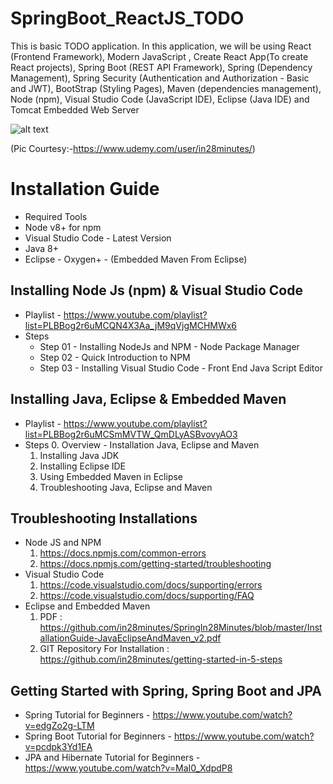 # SpringBoot_ReactJS_TODO

This is basic TODO application.
In this application, we will be using React (Frontend Framework), Modern JavaScript , Create React App(To create React projects),  Spring Boot (REST API Framework), Spring (Dependency Management), Spring Security (Authentication and Authorization - Basic and JWT), BootStrap (Styling Pages), Maven (dependencies management), Node (npm), Visual Studio Code (JavaScript IDE), Eclipse (Java IDE) and Tomcat Embedded Web Server

![alt text](https://user-images.githubusercontent.com/16119293/59146586-bbb63800-8a0d-11e9-8fa9-bbbef920b995.JPG)

(Pic Courtesy:-https://www.udemy.com/user/in28minutes/)
# Installation Guide
* Required Tools
* Node v8+ for npm
* Visual Studio Code - Latest Version
* Java 8+
* Eclipse - Oxygen+ - (Embedded Maven From Eclipse)
## Installing Node Js (npm) & Visual Studio Code
* Playlist - https://www.youtube.com/playlist?list=PLBBog2r6uMCQN4X3Aa_jM9qVjgMCHMWx6
* Steps
  * Step 01 - Installing NodeJs and NPM - Node Package Manager
  * Step 02 - Quick Introduction to NPM
  * Step 03 - Installing Visual Studio Code - Front End Java Script Editor
## Installing Java, Eclipse & Embedded Maven
* Playlist - https://www.youtube.com/playlist?list=PLBBog2r6uMCSmMVTW_QmDLyASBvovyAO3
* Steps
  0. Overview - Installation Java, Eclipse and Maven
  1. Installing Java JDK 
  2. Installing Eclipse IDE
  3. Using Embedded Maven in Eclipse
  4. Troubleshooting Java, Eclipse and Maven
## Troubleshooting Installations
* Node JS and NPM
  1. https://docs.npmjs.com/common-errors
  2. https://docs.npmjs.com/getting-started/troubleshooting
* Visual Studio Code
  1. https://code.visualstudio.com/docs/supporting/errors
  2. https://code.visualstudio.com/docs/supporting/FAQ
* Eclipse and Embedded Maven
  1. PDF : https://github.com/in28minutes/SpringIn28Minutes/blob/master/InstallationGuide-JavaEclipseAndMaven_v2.pdf
  2. GIT Repository For Installation : https://github.com/in28minutes/getting-started-in-5-steps
## Getting Started with Spring, Spring Boot and JPA
* Spring Tutorial for Beginners - https://www.youtube.com/watch?v=edgZo2g-LTM
* Spring Boot Tutorial for Beginners - https://www.youtube.com/watch?v=pcdpk3Yd1EA
* JPA and Hibernate Tutorial for Beginners - https://www.youtube.com/watch?v=MaI0_XdpdP8
